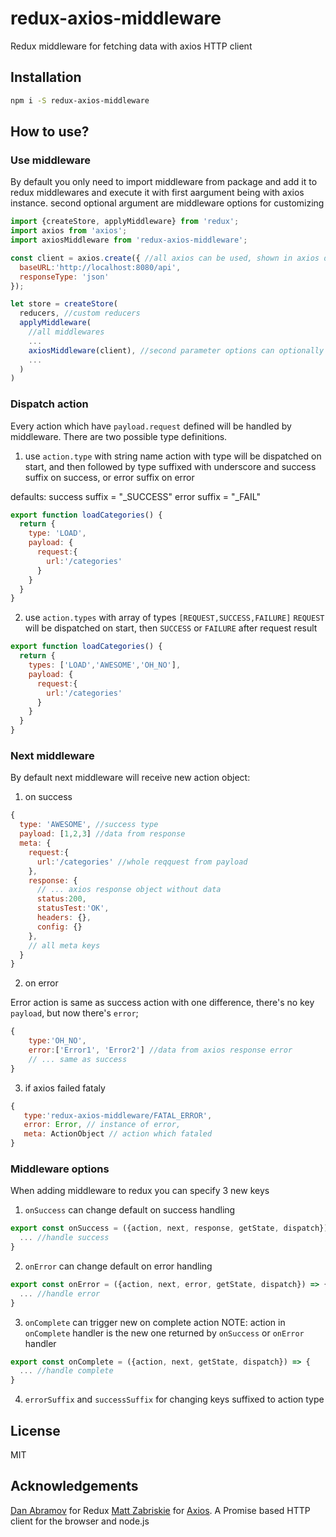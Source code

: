 # redux-axios-middleware

Redux middleware for fetching data with axios HTTP client

## Installation

```bash
npm i -S redux-axios-middleware
```

## How to use?

### Use middleware

By default you only need to import middleware from package and add it to redux middlewares
and execute it with first aargument being with axios instance. second optional argument are middleware
options for customizing

```js
import {createStore, applyMiddleware} from 'redux';
import axios from 'axios';
import axiosMiddleware from 'redux-axios-middleware';

const client = axios.create({ //all axios can be used, shown in axios documentation
  baseURL:'http://localhost:8080/api',
  responseType: 'json'
});

let store = createStore(
  reducers, //custom reducers
  applyMiddleware(
    //all middlewares
    ...
    axiosMiddleware(client), //second parameter options can optionally contain onSuccess, onError, onComplete, successSuffix, errorSuffix
    ...
  )
)
```

### Dispatch action

Every action which have `payload.request` defined will be handled by middleware. There are two possible type
definitions.

1. use `action.type` with string name
action with type will be dispatched on start, and then followed by type suffixed with underscore and
success suffix on success, or error suffix on error

defaults: success suffix = "_SUCCESS" error suffix = "_FAIL"


```javascript
export function loadCategories() {
  return {
    type: 'LOAD',
    payload: {
      request:{
        url:'/categories'
      }
    }
  }
}
```


2. use `action.types` with array of types `[REQUEST,SUCCESS,FAILURE]`
`REQUEST` will be dispatched on start, then `SUCCESS` or `FAILURE` after request result

```javascript
export function loadCategories() {
  return {
    types: ['LOAD','AWESOME','OH_NO'],
    payload: {
      request:{
        url:'/categories'
      }
    }
  }
}
```

### Next middleware

By default next middleware will receive new action object:

1. on success
```javascript
{
  type: 'AWESOME', //success type
  payload: [1,2,3] //data from response
  meta: {
    request:{
      url:'/categories' //whole reqquest from payload
    },
    response: {
      // ... axios response object without data
      status:200,
      statusTest:'OK',
      headers: {},
      config: {}
    },
    // all meta keys
  }
}
```

2. on error

Error action is same as success action with one difference, there's no key `payload`, but now there's `error`;

```js
{
    type:'OH_NO',
    error:['Error1', 'Error2'] //data from axios response error
    // ... same as success
}
```

3. if axios failed fataly

```js
{
   type:'redux-axios-middleware/FATAL_ERROR',
   error: Error, // instance of error,
   meta: ActionObject // action which fataled
}
```

### Middleware options

When adding middleware to redux you can specify 3 new keys

1. `onSuccess` can change default on success handling
```javascript
export const onSuccess = ({action, next, response, getState, dispatch}) => {
  ... //handle success
}
```

2. `onError` can change default on error handling
```javascript
export const onError = ({action, next, error, getState, dispatch}) => {
  ... //handle error
}
```

3. `onComplete` can trigger new on complete action
NOTE: action in `onComplete` handler is the new one returned by `onSuccess` or `onError` handler
```javascript
export const onComplete = ({action, next, getState, dispatch}) => {
  ... //handle complete
}
```

4. `errorSuffix` and `successSuffix` for changing keys suffixed to action type 

## License

MIT

## Acknowledgements

[Dan Abramov](https://github.com/gaearon) for Redux
[Matt Zabriskie](https://github.com/mzabriskie) for [Axios](https://github.com/mzabriskie/axios). A Promise based HTTP client for the browser and node.js
